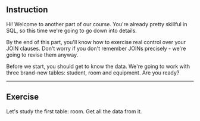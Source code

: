 ## Instruction
Hi! Welcome to another part of our course. You're already pretty skillful in SQL, so this time we're going to go down into details.

By the end of this part, you'll know how to exercise real control over your JOIN clauses. Don't worry if you don't remember JOINs precisely - we're going to revise them anyway.

Before we start, you should get to know the data. We're going to work with three brand-new tables: student, room and equipment. Are you ready?

---
## Exercise
Let's study the first table: room. Get all the data from it.